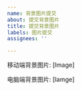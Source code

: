 ```yaml
---
name: 背景图片提交
about: 提交背景图片
title: 提交背景图片
labels: 图片提交
assignees: ''

---
```


移动端背景图片:
[Image]

电脑端背景图片:
[Iamge]
